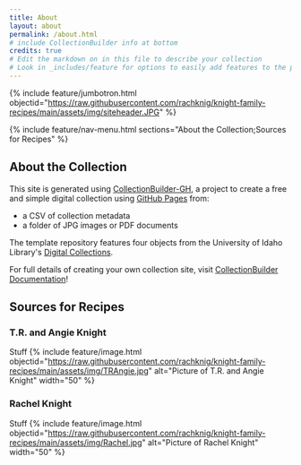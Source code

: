 ```yaml
---
title: About
layout: about
permalink: /about.html
# include CollectionBuilder info at bottom
credits: true
# Edit the markdown on in this file to describe your collection
# Look in _includes/feature for options to easily add features to the page
---
```


{% include feature/jumbotron.html objectid="https://raw.githubusercontent.com/rachknig/knight-family-recipes/main/assets/img/siteheader.JPG" %}

{% include feature/nav-menu.html sections="About the Collection;Sources for Recipes" %}

## About the Collection

This site is generated using [CollectionBuilder-GH](https://collectionbuilding.github.io/gh/), a project to create a free and simple digital collection using [GitHub Pages](https://pages.github.com/) from: 

- a CSV of collection metadata
- a folder of JPG images or PDF documents

The template repository features four objects from the University of Idaho Library's [Digital Collections](https://www.lib.uidaho.edu/digital). 

For full details of creating your own collection site, visit [CollectionBuilder Documentation](https://collectionbuilder.github.io/cb-docs/)!

## Sources for Recipes

### T.R. and Angie Knight
Stuff
{% include feature/image.html objectid="https://raw.githubusercontent.com/rachknig/knight-family-recipes/main/assets/img/TRAngie.jpg" alt="Picture of T.R. and Angie Knight" width="50" %}

### Rachel Knight
Stuff
{% include feature/image.html objectid="https://raw.githubusercontent.com/rachknig/knight-family-recipes/main/assets/img/Rachel.jpg" alt="Picture of Rachel Knight" width="50" %}
